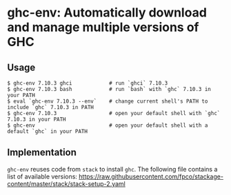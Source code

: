 # ghc-env: Automatically download and manage multiple versions of GHC

## Usage
```
$ ghc-env 7.10.3 ghci            # run `ghci` 7.10.3
$ ghc-env 7.10.3 bash            # run `bash` with `ghc` 7.10.3 in your PATH
$ eval `ghc-env 7.10.3 --env`    # change current shell's PATH to include `ghc` 7.10.3 in PATH
$ ghc-env 7.10.3                 # open your default shell with `ghc` 7.10.3 in your PATH
$ ghc-env                        # open your default shell with a default `ghc` in your PATH
```

## Implementation

`ghc-env` reuses code from `stack` to install `ghc`.  The following file
contains a list of available versions:
<https://raw.githubusercontent.com/fpco/stackage-content/master/stack/stack-setup-2.yaml>
